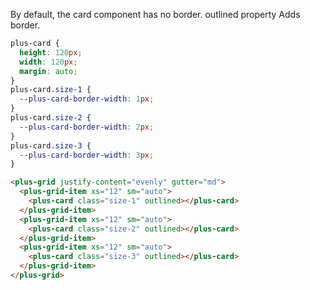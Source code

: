 By default, the card component has no border. outlined property Adds border.

```css [style]
plus-card {
  height: 120px;
  width: 120px;
  margin: auto;
}
plus-card.size-1 {
  --plus-card-border-width: 1px;
}
plus-card.size-2 {
  --plus-card-border-width: 2px;
}
plus-card.size-3 {
  --plus-card-border-width: 3px;
}
```

```html [template]
<plus-grid justify-content="evenly" gutter="md">
  <plus-grid-item xs="12" sm="auto">
    <plus-card class="size-1" outlined></plus-card>
  </plus-grid-item>
  <plus-grid-item xs="12" sm="auto">
    <plus-card class="size-2" outlined></plus-card>
  </plus-grid-item>
  <plus-grid-item xs="12" sm="auto">
    <plus-card class="size-3" outlined></plus-card>
  </plus-grid-item>
</plus-grid>
```